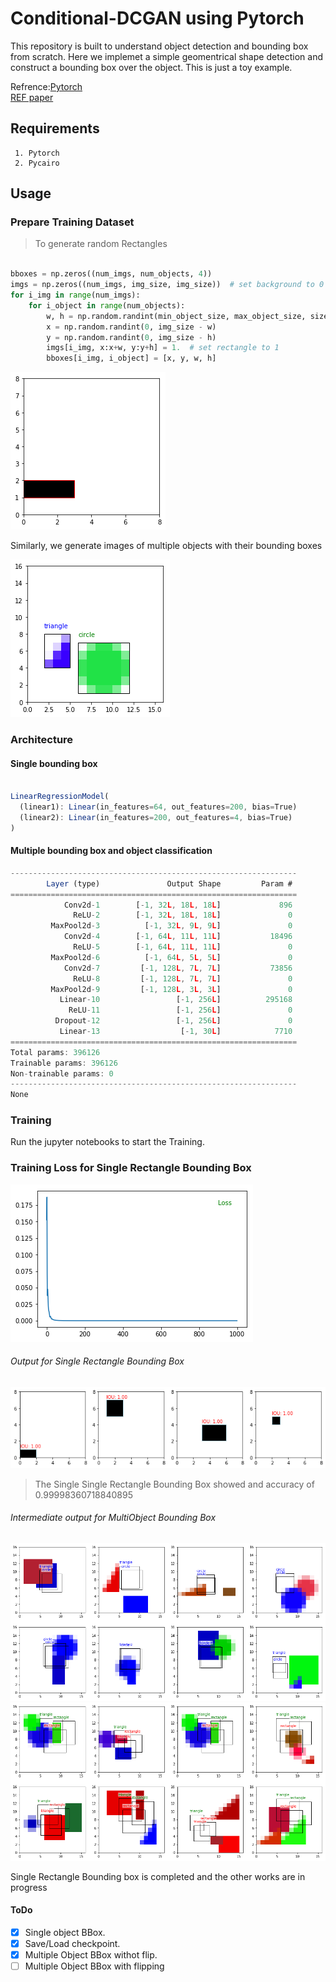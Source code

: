 # Conditional-DCGAN using Pytorch
This repository is built to understand object detection and bounding box from scratch. Here we implemet a simple geomentrical shape detection and construct a bounding box over the object. This is just a toy example.
 
Refrence:[Pytorch](https://pytorch.org/)<br/>
         [REF paper](https://arxiv.org/abs/1512.02325)  

## Requirements
	 1. Pytorch
	 2. Pycairo

## Usage

### Prepare Training Dataset 

> To generate random Rectangles
```python

bboxes = np.zeros((num_imgs, num_objects, 4))
imgs = np.zeros((num_imgs, img_size, img_size))  # set background to 0
for i_img in range(num_imgs):
    for i_object in range(num_objects):
        w, h = np.random.randint(min_object_size, max_object_size, size=2)
        x = np.random.randint(0, img_size - w)
        y = np.random.randint(0, img_size - h)
        imgs[i_img, x:x+w, y:y+h] = 1.  # set rectangle to 1
        bboxes[i_img, i_object] = [x, y, w, h]
```

![Screenshot](./assets/Soutput_2_0.png "Single Rectangle image")

Similarly, we generate images of multiple objects with their bounding boxes
 
![Screenshot](./assets/output_2_0.png "Multiple image")

###  Architecture

#### Single bounding box

```javascript

LinearRegressionModel(
  (linear1): Linear(in_features=64, out_features=200, bias=True)
  (linear2): Linear(in_features=200, out_features=4, bias=True)
)
```
#### Multiple bounding box and object classification

```javascript
----------------------------------------------------------------
        Layer (type)               Output Shape         Param #
================================================================
            Conv2d-1        [-1, 32L, 18L, 18L]             896
              ReLU-2        [-1, 32L, 18L, 18L]               0
         MaxPool2d-3          [-1, 32L, 9L, 9L]               0
            Conv2d-4        [-1, 64L, 11L, 11L]           18496
              ReLU-5        [-1, 64L, 11L, 11L]               0
         MaxPool2d-6          [-1, 64L, 5L, 5L]               0
            Conv2d-7         [-1, 128L, 7L, 7L]           73856
              ReLU-8         [-1, 128L, 7L, 7L]               0
         MaxPool2d-9         [-1, 128L, 3L, 3L]               0
           Linear-10                 [-1, 256L]          295168
             ReLU-11                 [-1, 256L]               0
          Dropout-12                 [-1, 256L]               0
           Linear-13                  [-1, 30L]            7710
================================================================
Total params: 396126
Trainable params: 396126
Non-trainable params: 0
----------------------------------------------------------------
None
```

### Training 

Run the jupyter notebooks to start the Training.

### Training Loss for Single Rectangle Bounding Box
![Screenshot](./assets/output_10_0.png "Loss image")

###### Output for Single Rectangle Bounding Box
![Screenshot](./assets/output_13_0.png "rsbb")

> The Single Single Rectangle Bounding Box showed and accuracy of 0.99998360718840895

###### Intermediate output for MultiObject Bounding Box
![Screenshot](./assets/output_15_0.png "output1")
<br/>
![Screenshot](./assets/Foutput_15_0.png "output2")

Single Rectangle Bounding box is completed and the other works are in progress
#### ToDo
- [x] Single object BBox.
- [x] Save/Load checkpoint.
- [x] Multiple Object BBox withot flip.
- [ ] Multiple Object BBox with flipping 
